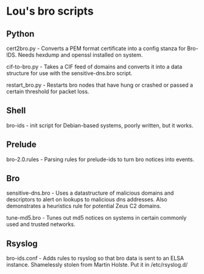 Lou's bro scripts
===============

Python
-------

cert2bro.py - Converts a PEM format certificate into a config stanza for 
Bro-IDS.  Needs hexdump and openssl installed on system.

cif-to-bro.py - Takes a CIF feed of domains and converts it into a data
structure for use with the sensitive-dns.bro script.

restart_bro.py - Restarts bro nodes that have hung or crashed or passed a 
certain threshold for packet loss.

Shell
------

bro-ids - init script for Debian-based systems, poorly written, but it works.

Prelude
--------

bro-2.0.rules - Parsing rules for prelude-ids to turn bro notices into events.

Bro
----

sensitive-dns.bro - Uses a datastructure of malicious domains and descriptors
to alert on lookups to malicious dns addresses.  Also demonstrates a heuristics
rule for potential Zeus C2 domains.

tune-md5.bro - Tunes out md5 notices on systems in certain commonly used and
trusted networks.

Rsyslog
--------

bro-ids.conf - Adds rules to rsyslog so that bro data is sent to an ELSA 
instance.  Shamelessly stolen from Martin Holste.  Put it in /etc/rsyslog.d/

